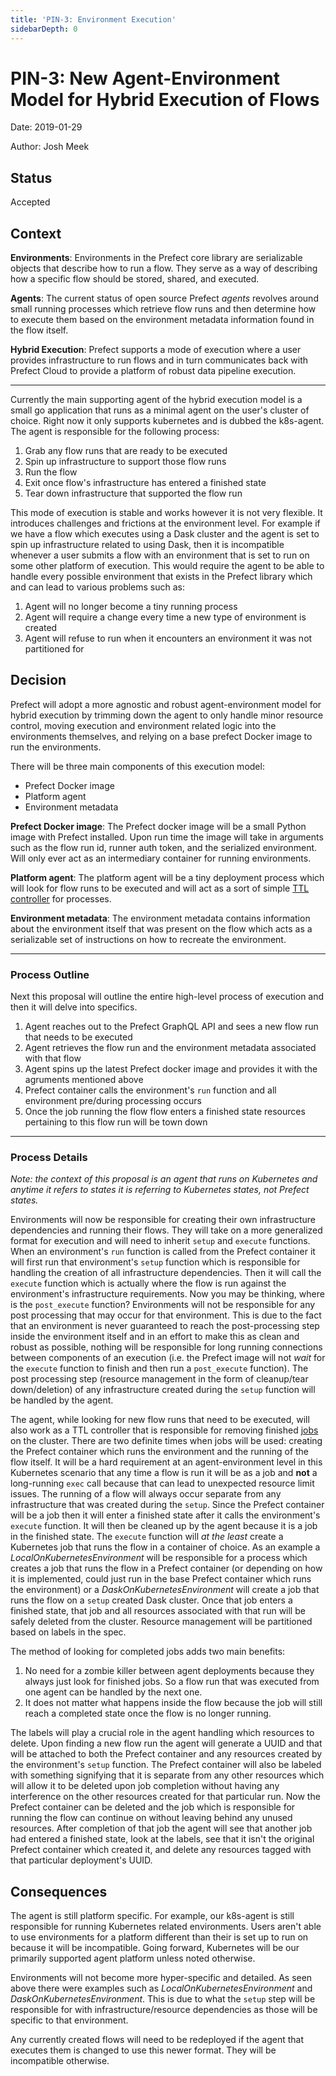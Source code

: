 ```yaml
---
title: 'PIN-3: Environment Execution'
sidebarDepth: 0
---
```


# PIN-3: New Agent-Environment Model for Hybrid Execution of Flows

Date: 2019-01-29

Author: Josh Meek

## Status

Accepted

## Context

__Environments__:
Environments in the Prefect core library are serializable objects that describe how to run a flow. They serve as a way of describing how a specific flow should be stored, shared, and executed.

__Agents__:
The current status of open source Prefect _agents_ revolves around small running processes which retrieve flow runs and then determine how to execute them based on the environment metadata information found in the flow itself.

__Hybrid Execution__:
Prefect supports a mode of execution where a user provides infrastructure to run flows and in turn communicates back with Prefect Cloud to provide a platform of robust data pipeline execution.

---

Currently the main supporting agent of the hybrid execution model is a small go application that runs as a minimal agent on the user's cluster of choice. Right now it only supports kubernetes and is dubbed the k8s-agent. The agent is responsible for the following process:

1. Grab any flow runs that are ready to be executed
2. Spin up infrastructure to support those flow runs
3. Run the flow
4. Exit once flow's infrastructure has entered a finished state
5. Tear down infrastructure that supported the flow run

This mode of execution is stable and works however it is not very flexible. It introduces challenges and frictions at the environment level. For example if we have a flow which executes using a Dask cluster and the agent is set to spin up infrastructure related to using Dask, then it is incompatible whenever a user submits a flow with an environment that is set to run on some other platform of execution. This would require the agent to be able to handle every possible environment that exists in the Prefect library which and can lead to various problems such as:

1. Agent will no longer become a tiny running process
2. Agent will require a change every time a new type of environment is created
3. Agent will refuse to run when it encounters an environment it was not partitioned for

## Decision

Prefect will adopt a more agnostic and robust agent-environment model for hybrid execution by trimming down the agent to only handle minor resource control, moving execution and environment related logic into the environments themselves, and relying on a base prefect Docker image to run the environments.

There will be three main components of this execution model:

- Prefect Docker image
- Platform agent
- Environment metadata

__Prefect Docker image__:
The Prefect docker image will be a small Python image with Prefect installed. Upon run time the image will take in arguments such as the flow run id, runner auth token, and the serialized environment. Will only ever act as an intermediary container for running environments.

__Platform agent__:
The platform agent will be a tiny deployment process which will look for flow runs to be executed and will act as a sort of simple [TTL controller](https://kubernetes.io/docs/concepts/workloads/controllers/ttlafterfinished/) for processes.

__Environment metadata__:
The environment metadata contains information about the environment itself that was present on the flow which acts as a serializable set of instructions on how to recreate the environment.

---

### Process Outline

Next this proposal will outline the entire high-level process of execution and then it will delve into specifics.

1. Agent reaches out to the Prefect GraphQL API and sees a new flow run that needs to be executed
2. Agent retrieves the flow run and the environment metadata associated with that flow
3. Agent spins up the latest Prefect docker image and provides it with the agruments mentioned above
4. Prefect container calls the environment's `run` function and all environment pre/during processing occurs
5. Once the job running the flow flow enters a finished state resources pertaining to this flow run will be town down

---

### Process Details

_Note: the context of this proposal is an agent that runs on Kubernetes and anytime it refers to states it is referring to Kubernetes states, not Prefect states._

Environments will now be responsible for creating their own infrastructure dependencies and running their flows. They will take on a more generalized format for execution and will need to inherit `setup` and `execute` functions. When an environment's `run` function is called from the Prefect container it will first run that environment's `setup` function which is responsible for handling the creation of all infrastructure dependencies. Then it will call the `execute` function which is actually where the flow is run against the environment's infrastructure requirements. Now you may be thinking, where is the `post_execute` function? Environments will not be responsible for any post processing that may occur for that environment. This is due to the fact that an environment is never guaranteed to reach the post-processing step inside the environment itself and in an effort to make this as clean and robust as possible, nothing will be responsible for long running connections between components of an execution (i.e. the Prefect image will not _wait_ for the `execute` function to finish and then run a `post_execute` function). The post processing step (resource management in the form of cleanup/tear down/deletion) of any infrastructure created during the `setup` function will be handled by the agent.

The agent, while looking for new flow runs that need to be executed, will also work as a TTL controller that is responsible for removing finished [jobs](https://kubernetes.io/docs/concepts/workloads/controllers/jobs-run-to-completion/) on the cluster. There are two definite times when jobs will be used: creating the Prefect container which runs the environment and the running of the flow itself. It will be a hard requirement at an agent-environment level in this Kubernetes scenario that any time a flow is run it will be as a job and __not__ a long-running `exec` call because that can lead to unexpected resource limit issues. The running of a flow will always occur separate from any infrastructure that was created during the `setup`. Since the Prefect container will be a job then it will enter a finished state after it calls the environment's `execute` function. It will then be cleaned up by the agent because it is a job in the finished state. The `execute` function will _at the least_ create a Kubernetes job that runs the flow in a container of choice. As an example a _LocalOnKubernetesEnvironment_ will be responsible for a process which creates a job that runs the flow in a Prefect container (or depending on how it is implemented, could just run in the base Prefect container which runs the environment) or a _DaskOnKubernetesEnvironment_ will create a job that runs the flow on a `setup` created Dask cluster. Once that job enters a finished state, that job and all resources associated with that run will be safely deleted from the cluster. Resource management will be partitioned based on labels in the spec.

The method of looking for completed jobs adds two main benefits:

1. No need for a zombie killer between agent deployments because they always just look for finished jobs. So a flow run that was executed from one agent can be handled by the next one.
2. It does not matter what happens inside the flow because the job will still reach a completed state once the flow is no longer running.

The labels will play a crucial role in the agent handling which resources to delete. Upon finding a new flow run the agent will generate a UUID and that will be attached to both the Prefect container and any resources created by the environment's `setup` function. The Prefect container will also be labeled with something signifying that it is separate from any other resources which will allow it to be deleted upon job completion without having any interference on the other resources created for that particular run. Now the Prefect container can be deleted and the job which is responsible for running the flow can continue on without leaving behind any unused resources. After completion of that job the agent will see that another job had entered a finished state, look at the labels, see that it isn't the original Prefect container which created it, and delete any resources tagged with that particular deployment's UUID.

## Consequences

The agent is still platform specific. For example, our k8s-agent is still responsible for running Kubernetes related environments. Users aren't able to use environments for a platform different than their is set up to run on because it will be incompatible. Going forward, Kubernetes will be our primarily supported agent platform unless noted otherwise.

Environments will not become more hyper-specific and detailed. As seen above there were examples such as _LocalOnKubernetesEnvironment_ and _DaskOnKubernetesEnvironment_. This is due to what the `setup` step will be responsible for with infrastructure/resource dependencies as those will be specific to that environment.

Any currently created flows will need to be redeployed if the agent that executes them is changed to use this newer format. They will be incompatible otherwise.
